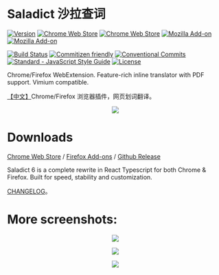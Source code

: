 # Saladict 沙拉查词

[![Version](https://img.shields.io/github/release/crimx/ext-saladict.svg?label=version)](https://github.com/crimx/ext-saladict/releases)
[![Chrome Web Store](https://img.shields.io/chrome-web-store/users/cdonnmffkdaoajfknoeeecmchibpmkmg.svg?label=Chrome%20users)](https://chrome.google.com/webstore/detail/cdonnmffkdaoajfknoeeecmchibpmkmg)
[![Chrome Web Store](https://img.shields.io/chrome-web-store/stars/cdonnmffkdaoajfknoeeecmchibpmkmg.svg?label=Chrome%20stars)](https://chrome.google.com/webstore/detail/cdonnmffkdaoajfknoeeecmchibpmkmg)
[![Mozilla Add-on](https://img.shields.io/amo/users/ext-saladict.svg?label=Firefoxe%20users)](https://addons.mozilla.org/firefox/addon/ext-saladict/)
[![Mozilla Add-on](https://img.shields.io/amo/stars/ext-saladict.svg?label=Firefoxe%20stars)](https://addons.mozilla.org/firefox/addon/ext-saladict/)

[![Build Status](https://travis-ci.org/crimx/ext-saladict.svg)](https://travis-ci.org/crimx/ext-saladict)
[![Commitizen friendly](https://img.shields.io/badge/commitizen-friendly-brightgreen.svg?maxAge=2592000)](http://commitizen.github.io/cz-cli/)
[![Conventional Commits](https://img.shields.io/badge/Conventional%20Commits-1.0.0-brightgreen.svg?maxAge=2592000)](https://conventionalcommits.org)
[![Standard - JavaScript Style Guide](https://img.shields.io/badge/code_style-standard-brightgreen.svg?maxAge=2592000)](https://standardjs.com/)
[![License](https://img.shields.io/github/license/crimx/ext-saladict.svg?colorB=44cc11?maxAge=2592000)](https://github.com/crimx/ext-saladict/blob/dev/LICENSE)

Chrome/Firefox WebExtension. Feature-rich inline translator with PDF support. Vimium compatible.

[【中文】](https://www.crimx.com/ext-saladict/)Chrome/Firefox 浏览器插件，网页划词翻译。

<p align="center">
  <a href="https://github.com/crimx/crx-saladict/releases/" target="_blank"><img src="https://raw.githubusercontent.com/wiki/crimx/ext-saladict/images/notebook.gif" /></a>
</p>

# Downloads

[Chrome Web Store](https://chrome.google.com/webstore/detail/cdonnmffkdaoajfknoeeecmchibpmkmg) / [Firefox Add-ons](https://addons.mozilla.org/firefox/addon/ext-saladict/) / [Github Release](https://github.com/crimx/crx-saladict/releases/)

Saladict 6 is a complete rewrite in React Typescript for both Chrome & Firefox. Built for speed, stability and customization.

[CHANGELOG](./CHANGELOG.md)。

# More screenshots:

<p align="center">
  <a href="https://github.com/crimx/crx-saladict/releases/" target="_blank"><img src="https://github.com/crimx/ext-saladict/wiki/images/youdao-page.gif" /></a>
</p>

<p align="center">
  <a href="https://github.com/crimx/crx-saladict/releases/" target="_blank"><img src="https://github.com/crimx/ext-saladict/wiki/images/screen-notebook.png" /></a>
</p>

<p align="center">
  <a href="https://github.com/crimx/crx-saladict/releases/" target="_blank"><img src="https://github.com/crimx/ext-saladict/wiki/images/pin.gif" /></a>
</p>
